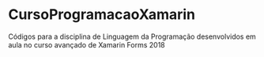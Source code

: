 # CursoProgramacaoXamarin
Códigos para a disciplina de Linguagem da Programação desenvolvidos em aula no curso avançado de Xamarin Forms 2018
